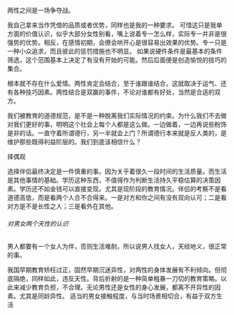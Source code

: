 两性之间是一场争夺战。

我自己拿来当作凭借的品质或者优势，同样也是我的一种要求。
可惜这只是我单方面的价值认识，似乎大部分女性别看，嘴上说着专一怎么样，实际专一并非是很强势的优势。相反，在感情初期，会撩会哄开心是很容易出效果的优势。专一只是一种小众追求，而且彼此的惩罚措施也不明显。
		如果说硬件条件是最基本的条件筛选，这个范围基本上决定了有没有开始的可能。然后后面便是创造愉悦的技巧的集合。





根本就不存在什么爱情。两性肯定会结合，至于谁跟谁结合，这就取决于运气、还有各种技巧因素。两性结合是双赢的事件，不论对谁都有好处，当然是合适的双方。

我们被教育的道德规范，是不是一种脱离我们实际情况的约束。为什么我们不去做对我们更好的事，明明这个社会上每个人都是这么做。一边做着，一边再说些粉饰是非的话。一直守着所谓德行，另一半就会上门？所谓德行本来就是反人类的，是维护那些既得利益阶层的。我们到底该相信什么？		



择偶观

​		选择伴侣最终决定是一件慎重的事。因为关乎着很久一段时间的生活质量。而生活是其他事情的基础。
​		学历这种东西，不值得作为判断生活持久平稳估算的决策因素。学历还不如金钱可以直接变现。尤其是现阶段的教育情况。
​		伴侣的考察不是看道德高低，而是看两个人合不合得来。一是对方和你之间有没有双向认可；二是看对方是不是长性之人；三是看外在其他。



###### 对男女两个天性的认识

男人都要有一个女人为伴，否则生活难耐。所以说男人找女人，天经地义，很正常的事。

我国早期教育矫枉过正，固然早期沉迷异性，对两性的身体发展有不利倾向。但彻底隔绝，同样如此，违反天性。背后折射的是一种简单粗暴一刀切的教育策略。以此来减少教育负担，不合理。无论男性还是女性的身心发展，都离不开异性的因素。尤其是同龄异性。
		适当的男女接触程度，与当时场景相切合，有益于双方生活




